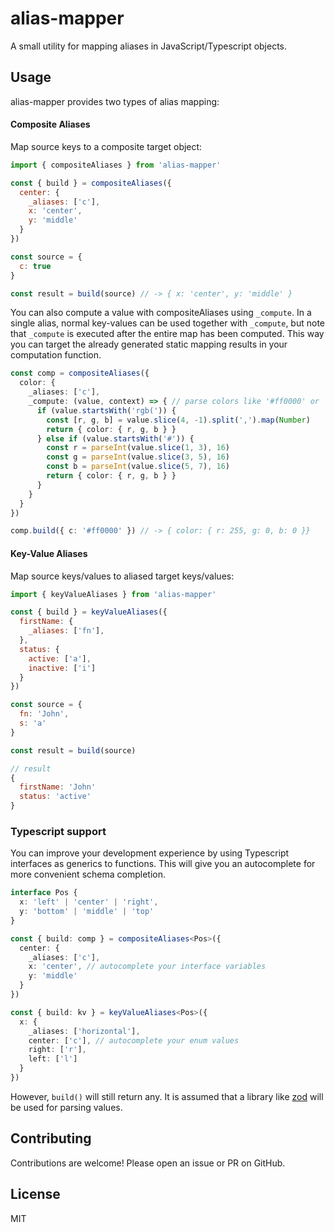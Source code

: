 # alias-mapper

A small utility for mapping aliases in JavaScript/Typescript objects.

## Usage

alias-mapper provides two types of alias mapping:

#### Composite Aliases

Map source keys to a composite target object:

```js
import { compositeAliases } from 'alias-mapper'

const { build } = compositeAliases({
  center: {
    _aliases: ['c'],
    x: 'center',
    y: 'middle'
  }
})

const source = {
  c: true
}

const result = build(source) // -> { x: 'center', y: 'middle' }
```

You can also compute a value with compositeAliases using `_compute`.
In a single alias, normal key-values can be used together with `_compute`,
but note that `_compute` is executed after the entire map has been computed.
This way you can target the already generated static mapping results in your computation function.

```typescript
const comp = compositeAliases({
  color: {
    _aliases: ['c'],
    _compute: (value, context) => { // parse colors like '#ff0000' or 'rgb(255, 0, 0)'
      if (value.startsWith('rgb(')) {
        const [r, g, b] = value.slice(4, -1).split(',').map(Number)
        return { color: { r, g, b } }
      } else if (value.startsWith('#')) {
        const r = parseInt(value.slice(1, 3), 16)
        const g = parseInt(value.slice(3, 5), 16)
        const b = parseInt(value.slice(5, 7), 16)
        return { color: { r, g, b } }
      }
    }
  }
})

comp.build({ c: '#ff0000' }) // -> { color: { r: 255, g: 0, b: 0 }}
```


#### Key-Value Aliases

Map source keys/values to aliased target keys/values:

```js
import { keyValueAliases } from 'alias-mapper'

const { build } = keyValueAliases({
  firstName: {
    _aliases: ['fn'],
  },
  status: {
    active: ['a'],
    inactive: ['i']
  }
})

const source = {
  fn: 'John',
  s: 'a'  
}

const result = build(source)

// result
{
  firstName: 'John'
  status: 'active'
}
```

### Typescript support

You can improve your development experience by using Typescript interfaces as generics to functions. This will give you an autocomplete for more convenient schema completion.

```typescript
interface Pos {
  x: 'left' | 'center' | 'right',
  y: 'bottom' | 'middle' | 'top'
}

const { build: comp } = compositeAliases<Pos>({
  center: {
    _aliases: ['c'],
    x: 'center', // autocomplete your interface variables
    y: 'middle'
  }
})

const { build: kv } = keyValueAliases<Pos>({
  x: {
    _aliases: ['horizontal'],
    center: ['c'], // autocomplete your enum values
    right: ['r'],
    left: ['l']
  }
})
```

However, `build()` will still return any. It is assumed that a library like [zod](https://github.com/colinhacks/zod) will be used for parsing values.

## Contributing

Contributions are welcome! Please open an issue or PR on GitHub.

## License

MIT
